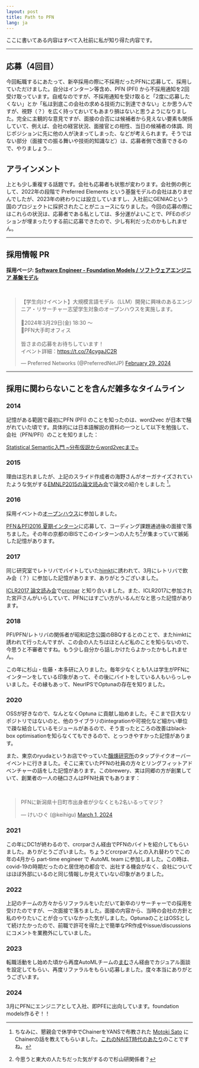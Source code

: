 ```yaml
---
layout: post
title: Path to PFN
lang: ja
---
```


ここに書いてある内容はすべて入社前に私が知り得た内容です。

---------

## 応募（4回目）

今回転職するにあたって、新卒採用の際に不採用だったPFNに応募して、採用していただけました。自分はインターン等含め、PFN (PFI) から不採用通知を2回受け取っています。自戒なのですが、不採用通知を受け取ると「2度に応募したくない」とか「私は到底この会社の求める技術力に到達できない」とか思うんですが、視野（？）を広く持っておいてもあまり損はないと思うようになりました。完全に主観的な意見ですが、面接の合否には候補者から見えない要素も関係していて、例えば、会社の経営状況、面接官との相性、当日の候補者の体調、同じポジションに先に他の人が決まってしまった、などが考えられます。そうではない部分（面接での振る舞いや技術的知識など）は、応募者側で改善できるので、やりましょう...

## アラインメント

上とも少し重複する話題です。会社も応募者も状態が変わります。会社側の例として、2022年の段階で Preferred Elements という基盤モデルの会社はありませんでしたが、2023年の終わりには設立していますし、入社前にGENIACという国のプロジェクトに採択されたことがニュースになりました。今回の応募の際にはこれらの状況は、応募者である私としては、多分運がよいことで、PFEのポジションが埋まったりする前に応募できたので、少し有利だったのかもしれません。

----

## 採用情報 PR

**採用ページ:
[Software Engineer - Foundation Models / ソフトウェアエンジニア 基盤モデル](https://open.talentio.com/r/1/c/preferred/pages/88342)**

<br />

<blockquote class="twitter-tweet" data-theme="dark"><p lang="ja" dir="ltr">【学生向けイベント】大規模言語モデル（LLM）開発に興味のあるエンジニア・リサーチャー志望学生対象のオープンハウスを実施します。<br><br>📅2024年3月29日(金) 18:30 〜<br>🏢PFN大手町オフィス<br><br>皆さまの応募をお待ちしています！<br>イベント詳細：<a href="https://t.co/74cygaJC2R">https://t.co/74cygaJC2R</a></p>&mdash; Preferred Networks (@PreferredNetJP) <a href="https://twitter.com/PreferredNetJP/status/1763032512568430828?ref_src=twsrc%5Etfw">February 29, 2024</a></blockquote> <script async src="https://platform.twitter.com/widgets.js" charset="utf-8"></script>

----------

## 採用に関わらないことを含んだ雑多なタイムライン

### 2014

記憶がある範囲で最初にPFN (PFI) のことを知ったのは、word2vec が日本で騒がれていた頃です。具体的には日本語解説の資料の一つとして以下を勉強して、会社（PFN/PFI）のことを知りました：

[Statistical Semantic入門 ~分布仮説からword2vecまで~](https://www.slideshare.net/unnonouno/20140206-statistical-semantics)

### 2015

理由は忘れましたが、上記のスライド作成者の海野さんがオーガナイズされていたような気がする[EMNLP2015の論文読み会](https://tech.preferred.jp/ja/blog/emnlp2015-yomi/)で論文の紹介をしました [^1]。

[^1]: ちなみに、懇親会で休学中でChainerをYANSで布教された [Motoki Sato](https://twitter.com/aonotas) にChainerの話を教えてもらいました。[これのNAIST時代のあたり](https://aonotas.hateblo.jp/entry/2019/04/05/003927)のことですね。

### 2016

採用イベントの[オープンハウス](https://preferred-networks.connpass.com/event/23842/)に参加しました。

[PFN＆PFI2016 夏期インターン](https://www.preferred.jp/ja/news/10349/)に応募して、コーディング課題通過後の面接で落ちました。その年の京都のIBISでこのインターンの人たち[^2]が集まっていて嫉妬した記憶があります。

[^2]: 今思うと東大の人たちだった気がするので杉山研関係者？


### 2017

同じ研究室でレトリバでバイトしていた[himkt](https://twitter.com/himkt)に誘われて、3月にレトリバで飲み会（？）に参加した記憶があります、ありがとうございました。

[ICLR2017 論文読み会](https://engineering.dena.com/blog/2017/07/iclr2017/)で[crcrpar](https://twitter.com/crcrpar) と知り合いました。また、ICLR2017に参加された宮戸さんがいらしていて、PFNにはすごい方がいるんだなと思った記憶があります。

### 2018

PFI/PFN/レトリバの関係者が昭和記念公園のBBQするとのことで、またhimktに誘われて行ったんですが、この会の人たちはほとんど私のことを知らないので、今思うと不審者ですね。もう少し自分から話しかけたらよかったかもしれません。

この年に杉山・佐藤・本多研に入りました。毎年少なくとも1人は学生がPFNにインターンをしている印象があって、その後にバイトをしている人もいらっしゃいました。その縁もあって、NeurIPSでOptunaの存在を知りました。

### 2020

OSSが好きなので、なんとなくOptuna に貢献し始めました。そこまで巨大なリポジトリではないのと、他のライブラリのintegrationや可視化など細かい単位で疎な結合しているモジュールがあるので、そう言ったところの改善はblack-box optimisationを知らなくてもできるので、とっつきやすかった記憶があります。

また、東京のryudaというお店でやっていた[醸燻研究所](https://www.jokun-brewing.work/)のタップテイクオーバーイベントに行きました。そこに来ていたPFNの社員の方々とリングフィットアドベンチャーの話をした記憶があります。このbrewery、実は同郷の方が創業していて、創業者の一人の樋口さんはPFN社員でもあります：

<br  />

<blockquote class="twitter-tweet" data-theme="dark"><p lang="ja" dir="ltr">PFNに新潟県十日町市出身者が少なくとも2名いるってマジ？</p>&mdash; けいひぐ (@keihigu) <a href="https://twitter.com/keihigu/status/1763376694965186921?ref_src=twsrc%5Etfw">March 1, 2024</a></blockquote> <script async src="https://platform.twitter.com/widgets.js" charset="utf-8"></script>

### 2021

この年にDC1が終わるので、crcrparさん経由でPFNのバイトを紹介してもらいました。ありがとうございました。ちょうどcrcrparさんとの入れ替わりでこの年の4月から part-time engineer で AutoML team に参加しました。この時は、covid-19の時期だったのと居住地の都合で、出社する機会がなく、会社についてはほぼ外部にいるのと同じ情報しか見えていない印象がありました。

### 2022

上記のチームの方々からリファラルをいただいて新卒のリサーチャーでの採用を受けたのですが、一次面接で落ちました。面接の内容から、当時の会社の方針と私のやりたいことが合っていなかった気がしました。OptunaのことはOSSとして続けたかったので、前職で許可を得た上で簡単なPR作成やissue/discussions にコメントを業務外にしていました。

### 2023

転職活動をし始めた頃から再度AutoMLチームの[まむ](https://twitter.com/mamurai1208)さん経由でカジュアル面談を設定してもらい、再度リファラルをもらい応募しました。度々本当にありがとうございます。

### 2024

3月にPFNにエンジニアとして入社、即PFEに出向しています。foundation models作るぞ！！
